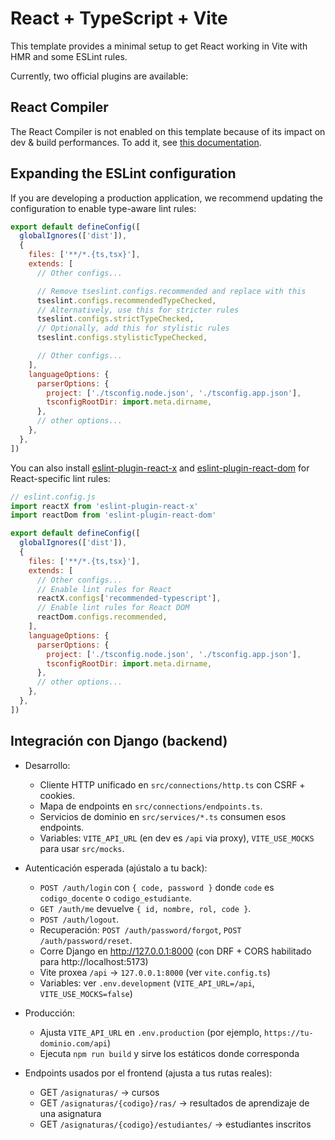 # React + TypeScript + Vite

This template provides a minimal setup to get React working in Vite with HMR and some ESLint rules.

Currently, two official plugins are available:


## React Compiler

The React Compiler is not enabled on this template because of its impact on dev & build performances. To add it, see [this documentation](https://react.dev/learn/react-compiler/installation).

## Expanding the ESLint configuration

If you are developing a production application, we recommend updating the configuration to enable type-aware lint rules:

```js
export default defineConfig([
  globalIgnores(['dist']),
  {
    files: ['**/*.{ts,tsx}'],
    extends: [
      // Other configs...

      // Remove tseslint.configs.recommended and replace with this
      tseslint.configs.recommendedTypeChecked,
      // Alternatively, use this for stricter rules
      tseslint.configs.strictTypeChecked,
      // Optionally, add this for stylistic rules
      tseslint.configs.stylisticTypeChecked,

      // Other configs...
    ],
    languageOptions: {
      parserOptions: {
        project: ['./tsconfig.node.json', './tsconfig.app.json'],
        tsconfigRootDir: import.meta.dirname,
      },
      // other options...
    },
  },
])
```

You can also install [eslint-plugin-react-x](https://github.com/Rel1cx/eslint-react/tree/main/packages/plugins/eslint-plugin-react-x) and [eslint-plugin-react-dom](https://github.com/Rel1cx/eslint-react/tree/main/packages/plugins/eslint-plugin-react-dom) for React-specific lint rules:

```js
// eslint.config.js
import reactX from 'eslint-plugin-react-x'
import reactDom from 'eslint-plugin-react-dom'

export default defineConfig([
  globalIgnores(['dist']),
  {
    files: ['**/*.{ts,tsx}'],
    extends: [
      // Other configs...
      // Enable lint rules for React
      reactX.configs['recommended-typescript'],
      // Enable lint rules for React DOM
      reactDom.configs.recommended,
    ],
    languageOptions: {
      parserOptions: {
        project: ['./tsconfig.node.json', './tsconfig.app.json'],
        tsconfigRootDir: import.meta.dirname,
      },
      // other options...
    },
  },
])
```
## Integración con Django (backend)

- Desarrollo:
  - Cliente HTTP unificado en `src/connections/http.ts` con CSRF + cookies.
  - Mapa de endpoints en `src/connections/endpoints.ts`.
  - Servicios de dominio en `src/services/*.ts` consumen esos endpoints.
  - Variables: `VITE_API_URL` (en dev es `/api` via proxy), `VITE_USE_MOCKS` para usar `src/mocks`.

- Autenticación esperada (ajústalo a tu back):
  - `POST /auth/login` con `{ code, password }` donde `code` es `codigo_docente` o `codigo_estudiante`.
  - `GET /auth/me` devuelve `{ id, nombre, rol, code }`.
  - `POST /auth/logout`.
  - Recuperación: `POST /auth/password/forgot`, `POST /auth/password/reset`.
  - Corre Django en http://127.0.0.1:8000 (con DRF + CORS habilitado para http://localhost:5173)
  - Vite proxea `/api` → `127.0.0.1:8000` (ver `vite.config.ts`)
  - Variables: ver `.env.development` (`VITE_API_URL=/api`, `VITE_USE_MOCKS=false`)

- Producción:
  - Ajusta `VITE_API_URL` en `.env.production` (por ejemplo, `https://tu-dominio.com/api`)
  - Ejecuta `npm run build` y sirve los estáticos donde corresponda

- Endpoints usados por el frontend (ajusta a tus rutas reales):
  - GET `/asignaturas/` → cursos
  - GET `/asignaturas/{codigo}/ras/` → resultados de aprendizaje de una asignatura
  - GET `/asignaturas/{codigo}/estudiantes/` → estudiantes inscritos
